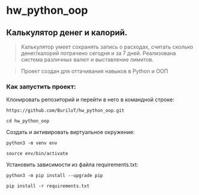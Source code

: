 # hw_python_oop

## Калькулятор денег и калорий.

> Калькулятор умеет сохранять запись о расходах, считать сколько денег/калорий потрачено сегодня и за 7 дней. 
Реализована система различных валют и выставление лимитов.

> Проект создан для оттачивания навыков в Python и ООП

### Как запустить проект:

Клонировать репозиторий и перейти в него в командной строке:

```
https://github.com/BuriloT/hw_python_oop.git
```

```
cd hw_python_oop
```

Cоздать и активировать виртуальное окружение:

```
python3 -m venv env
```

```
source env/bin/activate
```

Установить зависимости из файла requirements.txt:

```
python3 -m pip install --upgrade pip
```

```
pip install -r requirements.txt
```
